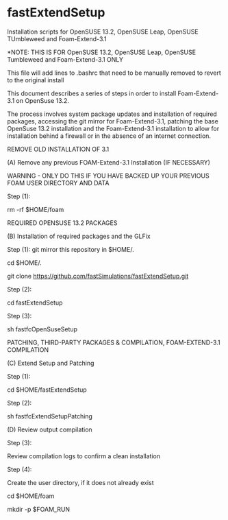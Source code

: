 # fastExtendSetup
Installation scripts for OpenSUSE 13.2, OpenSUSE Leap, OpenSUSE TUmbleweed and Foam-Extend-3.1

*NOTE: THIS IS FOR OpenSUSE 13.2, OpenSUSE Leap, OpenSUSE Tumbleweed and Foam-Extend-3.1 ONLY

This file will add lines to .bashrc that need to be manually removed to revert to the original install

This document describes a series of steps in order to install Foam-Extend-3.1 on OpenSuse 13.2. 

The process involves system package updates and installation of required packages, accessing the git mirror for Foam-Extend-3.1, patching the base OpenSuse 13.2 installation and the Foam-Extend-3.1 installation to allow for installation behind a firewall or in the absence of an internet connection.

REMOVE OLD INSTALLATION OF 3.1

(A) Remove any previous FOAM-Extend-3.1 Installation (IF NECESSARY)

WARNING - ONLY DO THIS IF YOU HAVE BACKED UP YOUR PREVIOUS FOAM USER DIRECTORY AND DATA

Step (1): 

rm -rf $HOME/foam

REQUIRED OPENSUSE 13.2 PACKAGES

(B) Installation of required packages and the GLFix

Step (1): git mirror this repository in $HOME/.

cd $HOME/.

git clone https://github.com/fastSimulations/fastExtendSetup.git

Step (2):

cd fastExtendSetup

Step (3):

sh fastfcOpenSuseSetup

PATCHING, THIRD-PARTY PACKAGES & COMPILATION, FOAM-EXTEND-3.1 COMPILATION

(C) Extend Setup and Patching

Step (1): 

cd $HOME/fastExtendSetup

Step (2):

sh fastfcExtendSetupPatching

(D) Review output compilation

Step (3):

Review compilation logs to confirm a clean installation

Step (4):

Create the user directory, if it does not already exist

cd $HOME/foam

mkdir -p $FOAM_RUN
